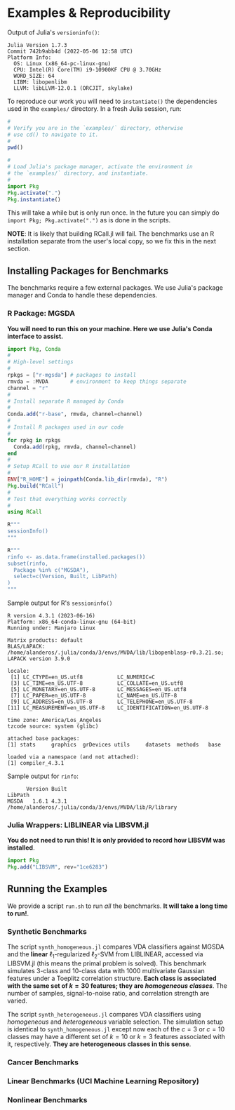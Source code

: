 # Examples & Reproducibility

Output of Julia's `versioninfo()`:

```text
Julia Version 1.7.3
Commit 742b9abb4d (2022-05-06 12:58 UTC)
Platform Info:
  OS: Linux (x86_64-pc-linux-gnu)
  CPU: Intel(R) Core(TM) i9-10900KF CPU @ 3.70GHz
  WORD_SIZE: 64
  LIBM: libopenlibm
  LLVM: libLLVM-12.0.1 (ORCJIT, skylake)
```

To reproduce our work you will need to `instantiate()` the dependencies used in the `examples/` directory. In a fresh Julia session, run:

```julia
#
# Verify you are in the `examples/` directory, otherwise
# use cd() to navigate to it.
#
pwd()

#
# Load Julia's package manager, activate the environment in
# the `examples/` directory, and instantiate.
#
import Pkg
Pkg.activate(".")
Pkg.instantiate()
```

This will take a while but is only run once. In the future you can simply do `import Pkg; Pkg.activate(".")` as is done in the scripts.

**NOTE**: It is likely that building RCall.jl will fail. The benchmarks use an R installation separate from the user's local copy, so we fix this in the next section.

## Installing Packages for Benchmarks

The benchmarks require a few external packages. We use Julia's package manager and Conda to handle these dependencies.

### R Package: MGSDA

**You will need to run this on your machine. Here we use Julia's Conda interface to assist.**

```julia
import Pkg, Conda
#
# High-level settings
# 
rpkgs = ["r-mgsda"] # packages to install
rmvda = :MVDA       # environment to keep things separate
channel = "r"
#
# Install separate R managed by Conda
#
Conda.add("r-base", rmvda, channel=channel)
#
# Install R packages used in our code
#
for rpkg in rpkgs
  Conda.add(rpkg, rmvda, channel=channel)
end
#
# Setup RCall to use our R installation
#
ENV["R_HOME"] = joinpath(Conda.lib_dir(rmvda), "R")
Pkg.build("RCall")
#
# Test that everything works correctly
#
using RCall

R"""
sessionInfo()
"""

R"""
rinfo <- as.data.frame(installed.packages())
subset(rinfo,
  Package %in% c("MGSDA"),
  select=c(Version, Built, LibPath)
)
"""
```

Sample output for R's `sessioninfo()`

```text
R version 4.3.1 (2023-06-16)
Platform: x86_64-conda-linux-gnu (64-bit)
Running under: Manjaro Linux

Matrix products: default
BLAS/LAPACK: /home/alanderos/.julia/conda/3/envs/MVDA/lib/libopenblasp-r0.3.21.so;  LAPACK version 3.9.0

locale:
 [1] LC_CTYPE=en_US.utf8           LC_NUMERIC=C                 
 [3] LC_TIME=en_US.UTF-8           LC_COLLATE=en_US.utf8        
 [5] LC_MONETARY=en_US.UTF-8       LC_MESSAGES=en_US.utf8       
 [7] LC_PAPER=en_US.UTF-8          LC_NAME=en_US.UTF-8          
 [9] LC_ADDRESS=en_US.UTF-8        LC_TELEPHONE=en_US.UTF-8     
[11] LC_MEASUREMENT=en_US.UTF-8    LC_IDENTIFICATION=en_US.UTF-8

time zone: America/Los_Angeles
tzcode source: system (glibc)

attached base packages:
[1] stats     graphics  grDevices utils     datasets  methods   base     

loaded via a namespace (and not attached):
[1] compiler_4.3.1
```

Sample output for `rinfo`:

```text
      Version Built                                                LibPath
MGSDA   1.6.1 4.3.1 /home/alanderos/.julia/conda/3/envs/MVDA/lib/R/library
```

### Julia Wrappers: LIBLINEAR via LIBSVM.jl

**You do not need to run this! It is only provided to record how LIBSVM was installed**.

```julia
import Pkg
Pkg.add("LIBSVM", rev="1ce6283")
```

## Running the Examples

We provide a script `run.sh` to run *all* the benchmarks. **It will take a long time to run!**.

### Synthetic Benchmarks

The script `synth_homogeneous.jl` compares VDA classifiers against MGSDA and the **linear** $\ell_{1}$-regularized $\ell_{2}$-SVM from LIBLINEAR, accessed via LIBSVM.jl (this means the primal problem is solved). This benchmark simulates 3-class and 10-class data with 1000 multivariate Gaussian features under a Toeplitz correlation structure. **Each class is associated with the same set of $k=30$ features; they are *homogeneous classes***. The number of samples, signal-to-noise ratio, and correlation strength are varied.

The script `synth_heterogeneous.jl` compares VDA classifiers using *homogeneous* and *heterogeneous* variable selection. The simulation setup is identical to `synth_homogeneous.jl` except now each of the $c=3$ or $c=10$ classes may have a different set of $k=10$ or $k=3$ features associated with it, respectively. **They are heterogeneous classes in this sense**.

### Cancer Benchmarks

### Linear Benchmarks (UCI Machine Learning Repository)

### Nonlinear Benchmarks
